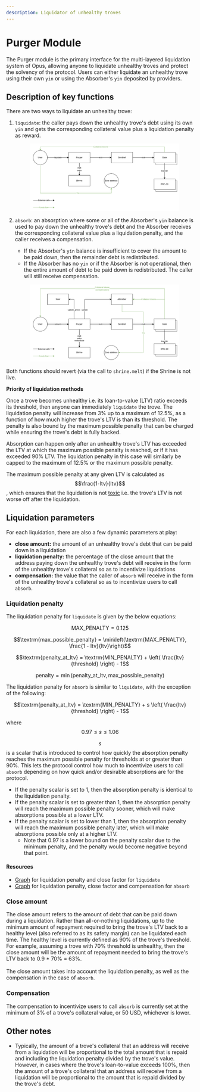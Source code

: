 ```yaml
---
description: Liquidator of unhealthy troves
---
```


# Purger Module

The Purger module is the primary interface for the multi-layered liquidation system of Opus, allowing anyone to liquidate unhealthy troves and protect the solvency of the protocol. Users can either liquidate an unhealthy trove using their own `yin` or using the Absorber's `yin` deposited by providers.

## Description of key functions

There are two ways to liquidate an unhealthy trove:

1.  `liquidate`: the caller pays down the unhealthy trove's debt using its own `yin` and gets the corresponding collateral value plus a liquidation penalty as reward.

    <figure><img src="../.gitbook/assets/image (10).png" alt=""><figcaption></figcaption></figure>
2.  `absorb`: an absorption where some or all of the Absorber's `yin` balance is used to pay down the unhealthy trove's debt and the Absorber receives the corresponding collateral value plus a liquidation penalty, and the caller receives a compensation.&#x20;

    * If the Absorber's `yin` balance is insufficient to cover the amount to be paid down, then the remainder debt is redistributed.&#x20;
    * If the Absorber has no `yin` or if the Absorber is not operational, then the entire amount of debt to be paid down is redistributed. The caller will still receive compensation.

    <figure><img src="../.gitbook/assets/image (1).png" alt=""><figcaption></figcaption></figure>

Both functions should revert (via the call to `shrine.melt`) if the Shrine is not live.

**Priority of liquidation methods**

Once a trove becomes unhealthy i.e. its loan-to-value (LTV) ratio exceeds its threshold, then anyone can immediately `liquidate` the trove. The liquidation penalty will increase from 3% up to a maximum of 12.5%, as a function of how much higher the trove's LTV is than its threshold. The penalty is also bound by the maximum possible penalty that can be charged while ensuring the trove's debt is fully backed.&#x20;

Absorption can happen only after an unhealthy trove's LTV has exceeded the LTV at which the maximum possible penalty is reached, or if it has exceeded 90% LTV. The liquidation penalty in this case will similarly be capped to the maximum of 12.5% or the maximum possible penalty.

The maximum possible penalty at any given LTV is calculated as $$\frac{1-ltv}{ltv}$$, which ensures that the liquidation is not [toxic](https://arxiv.org/pdf/2212.07306.pdf) i.e. the trove's LTV is not worse off after the liquidation.&#x20;

## Liquidation parameters

For each liquidation, there are also a few dynamic parameters at play:

* **close amount:** the amount of an unhealthy trove's debt that can be paid down in a liquidation
* **liquidation penalty:** the percentage of the close amount that the address paying down the unhealthy trove's debt will receive in the form of the unhealthy trove's collateral so as to incentivize liquidations
* **compensation:** the value that the caller of `absorb` will receive in the form of the unhealthy trove's collateral so as to incentivize users to call `absorb`.

### Liquidation penalty

The liquidation penalty for `liquidate` is given by the below equations:

$$\textrm{MAX_PENALTY} = 0.125$$

$$\textrm{max_possible_penalty} = \min\left(\textrm{MAX_PENALTY}, \frac{1 - ltv}{ltv}\right)$$

$$\textrm{penalty_at_ltv} = \textrm{MIN_PENALTY} + \left( \frac{ltv}{threshold} \right) - 1$$

$$\textrm{penalty} = \min\left(\textrm{penalty_at_ltv}, \textrm{max_possible_penalty}\right)$$



The liquidation penalty for `absorb` is similar to `liquidate`, with the exception of the following:

$$\textrm{penalty_at_ltv} = \textrm{MIN_PENALTY} + s \left( \frac{ltv}{threshold} \right) - 1$$

where $$0.97 \le s \le 1.06$$

$$s$$ is a scalar that is introduced to control how quickly the absorption penalty reaches the maximum possible penalty for thresholds at or greater than 90%. This lets the protocol control how much to incentivize users to call `absorb` depending on how quick and/or desirable absorptions are for the protocol.

* If the penalty scalar is set to 1, then the absorption penalty is identical to the liquidation penalty.
* If the penalty scalar is set to greater than 1, then the absorption penalty will reach the maximum possible penalty sooner, which will make absorptions possible at a lower LTV.
* If the penalty scalar is set to lower than 1, then the absorption penalty will reach the maximum possible penalty later, which will make absorptions possible only at a higher LTV.
  * Note that 0.97 is a lower bound on the penalty scalar due to the minimum penalty, and the penalty would become negative beyond that point.

#### Resources

* [Graph](https://www.desmos.com/calculator/ztn1w2s1af) for liquidation penalty and close factor for `liquidate`
* [Graph](https://www.desmos.com/calculator/qoizltusle) for liquidation penalty, close factor and compensation for `absorb`

### Close amount

The close amount refers to the amount of debt that can be paid down during a liquidation. Rather than all-or-nothing liquidations, up to the minimum amount of repayment required to bring the trove's LTV back to a healthy level (also referred to as its safety margin) can be liquidated each time. The healthy level is currently defined as 90% of the trove's threshold. For example, assuming a trove with 70% threshold is unhealthy, then the close amount will be the amount of repayment needed to bring the trove's LTV back to 0.9 \* 70% = 63%.\
\
The close amount takes into account the liquidation penalty, as well as the compensation in the case of `absorb`.&#x20;

### Compensation

The compensation to incentivize users to call `absorb` is currently set at the minimum of 3% of a trove's collateral value, or 50 USD, whichever is lower.

## Other notes

* Typically, the amount of a trove's collateral that an address will receive from a liquidation will be proportional to the total amount that is repaid and including the liquidation penalty divided by the trove's value. However, in cases where the trove's loan-to-value exceeds 100%, then the amount of a trove's collateral that an address will receive from a liquidation will be proportional to the amount that is repaid divided by the trove's debt.
